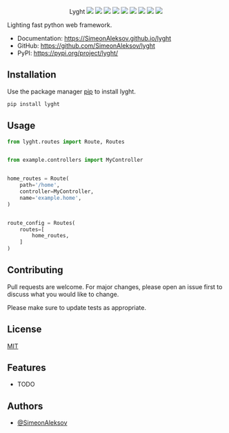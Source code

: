 <p align="center">
  <span> Lyght </span>
  <img src="https://img.shields.io/pypi/v/lyght?style=for-the-badge">
  <img src="https://img.shields.io/github/commit-activity/y/SimeonAleksov/lyght?style=for-the-badge">
  <img src="https://img.shields.io/pypi/dm/lyght?style=for-the-badge">
  <img src="https://img.shields.io/pypi/status/lyght?style=for-the-badge">
  <img src="https://img.shields.io/pypi/l/lyght?style=for-the-badge">
  <img src="https://img.shields.io/github/workflow/status/SimeonAleksov/lyght/dev%20workflow?style=for-the-badge">
  <img src="https://img.shields.io/github/issues/SimeonAleksov/lyght?style=for-the-badge">
  <img src="https://img.shields.io/github/issues-pr-closed/SimeonAleksov/lyght?style=for-the-badge">
  <img src="https://img.shields.io/codecov/c/github/SimeonAleksov/lyght?style=for-the-badge">
</p>



Lighting fast python web framework.


* Documentation: <https://SimeonAleksov.github.io/lyght>
* GitHub: <https://github.com/SimeonAleksov/lyght>
* PyPI: <https://pypi.org/project/lyght/>


## Installation

Use the package manager [pip](https://pip.pypa.io/en/stable/) to install lyght.

```bash
pip install lyght
```

## Usage

```python
from lyght.routes import Route, Routes


from example.controllers import MyController


home_routes = Route(
    path='/home',
    controller=MyController,
    name='example.home',
)


route_config = Routes(
    routes=[
        home_routes,
    ]
)

```

## Contributing
Pull requests are welcome. For major changes, please open an issue first to discuss what you would like to change.

Please make sure to update tests as appropriate.

## License
[MIT](https://choosealicense.com/licenses/mit/)



## Features

* TODO



## Authors

- [@SimeonAleksov](https://www.github.com/SimeonAleksov)
